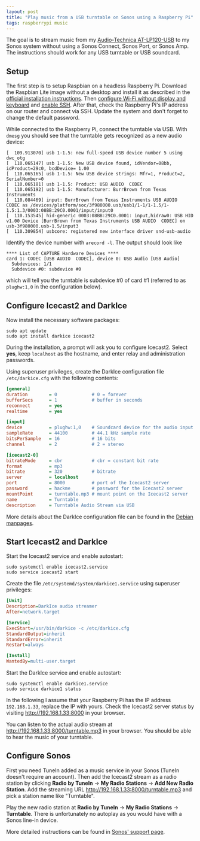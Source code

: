 ```yaml
---
layout: post
title: "Play music from a USB turntable on Sonos using a Raspberry Pi"
tags: raspberrypi music
---
```


The goal is to stream music from my [Audio-Technica AT-LP120-USB](https://www.audio-technica.com/cms/turntables/583f30b3a8662772/index.html)
to my Sonos system without using a Sonos Connect, Sonos Port, or Sonos Amp. The instructions should work for any USB
turntable or USB soundcard.

## Setup

The first step is to setup Raspbian on a headless Raspberry Pi. Download the Raspbian Lite image without a desktop and
install it as described in the [official installation instructions](https://www.raspberrypi.org/documentation/installation/installing-images/README.md).
Then [configure Wi-Fi
without display and keyboard](https://www.raspberrypi.org/documentation/configuration/wireless/headless.md) and
[enable SSH](https://www.raspberrypi.org/documentation/remote-access/ssh). After that, check the Raspberry Pi's IP
address on our router and connect via SSH. Update the system and don't forget to change the default password.

While connected to the Raspberry Pi, connect the turntable via USB. With `dmesg` you should see that the turntable gets
recognized as a new audio device:

```text
[  109.913070] usb 1-1.5: new full-speed USB device number 5 using dwc_otg
[  110.065147] usb 1-1.5: New USB device found, idVendor=08bb, idProduct=29c0, bcdDevice= 1.00
[  110.065165] usb 1-1.5: New USB device strings: Mfr=1, Product=2, SerialNumber=0
[  110.065181] usb 1-1.5: Product: USB AUDIO  CODEC
[  110.065192] usb 1-1.5: Manufacturer: BurrBrown from Texas Instruments
[  110.084469] input: BurrBrown from Texas Instruments USB AUDIO  CODEC as /devices/platform/soc/3f980000.usb/usb1/1-1/1-1.5/1-1.5:1.3/0003:08BB:29C0.0001/input/input0
[  110.153545] hid-generic 0003:08BB:29C0.0001: input,hidraw0: USB HID v1.00 Device [BurrBrown from Texas Instruments USB AUDIO  CODEC] on usb-3f980000.usb-1.5/input3
[  110.309854] usbcore: registered new interface driver snd-usb-audio
```

Identify the device number with `arecord -l`. The output should look like

```text
**** List of CAPTURE Hardware Devices ****
card 1: CODEC [USB AUDIO  CODEC], device 0: USB Audio [USB Audio]
  Subdevices: 1/1
  Subdevice #0: subdevice #0
```

which will tell you the turntable is subdevice #0 of card #1 (referred to as `plughw:1,0` in the configuration below).

## Configure Icecast2 and DarkIce

Now install the necessary software packages:

```shell
sudo apt update
sudo apt install darkice icecast2
```

During the installation, a prompt will ask you to configure Icecast2. Select **yes**, keep `localhost` as the hostname,
and enter relay and administration passwords.

Using superuser privileges, create the DarkIce configuration file `/etc/darkice.cfg` with the following contents:

```ini
[general]
duration        = 0             # 0 = forever
bufferSecs      = 1             # buffer in seconds
reconnect       = yes
realtime        = yes

[input]
device          = plughw:1,0    # Soundcard device for the audio input
sampleRate      = 44100         # 44.1 kHz sample rate
bitsPerSample   = 16            # 16 bits
channel         = 2             # 2 = stereo

[icecast2-0]
bitrateMode     = cbr           # cbr = constant bit rate
format          = mp3
bitrate         = 320           # bitrate
server          = localhost
port            = 8000          # port of the Icecast2 server
password        = hackme        # password for the Icecast2 server
mountPoint      = turntable.mp3 # mount point on the Icecast2 server
name            = Turntable
description     = Turntable Audio Stream via USB
```

More details about the DarkIce configuration file can be found in the [Debian manpages](https://manpages.debian.org/buster/darkice/darkice.cfg.5.en.html).

## Start Icecast2 and DarkIce

Start the Icecast2 service and enable autostart:

```shell
sudo systemctl enable icecast2.service
sudo service icecast2 start
```

Create the file `/etc/systemd/system/darkice1.service` using superuser privileges:

```ini
[Unit]
Description=DarkIce audio streamer
After=network.target

[Service]
ExecStart=/usr/bin/darkice -c /etc/darkice.cfg
StandardOutput=inherit
StandardError=inherit
Restart=always

[Install]
WantedBy=multi-user.target
```

Start the DarkIce service and enable autostart:

```shell
sudo systemctl enable darkice1.service
sudo service darkice1 status
```

In the following I assume that your Raspberry Pi has the IP address `192.168.1.33`, replace the IP with yours. Check the
Icecast2 server status by visiting <http://192.168.1.33:8000> in your browser.

You can listen to the actual audio stream at <http://192.168.1.33:8000/turntable.mp3> in your browser. You should be
able to hear the music of your turntable.

## Configure Sonos

First you need TuneIn added as a music service in your Sonos (TuneIn doesn't require an account). Then add the Icecast2
stream as a radio station by clicking **Radio by TuneIn** → **My Radio Stations** → **Add New Radio Station**. Add the
streaming URL <http://192.168.1.33:8000/turntable.mp3> and pick a station name like "Turntable".

Play the new radio station at **Radio by TuneIn** → **My Radio Stations** → **Turntable**. There is unfortunately no
autoplay as you would have with a Sonos line-in device.

More detailed instructions can be found in [Sonos' support page](https://support.sonos.com/s/article/260?language=en_US).
